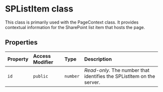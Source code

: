 # SPListItem class







This class is primarily used with the PageContext class. It provides contextual information for the SharePoint list item that hosts the page.



## Properties

| Property	   | Access Modifier | Type	| Description|
|:-------------|:----|:-------|:-----------|
|`id`     | `public` | `number` | _Read-only._ The number that identifies the SPListItem on the server. |







